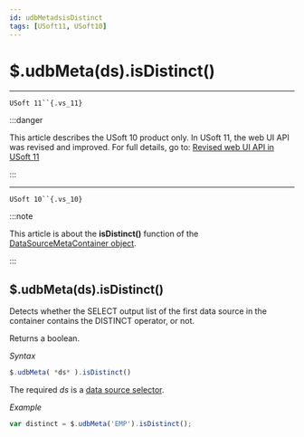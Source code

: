 ```yaml
---
id: udbMetadsisDistinct
tags: [USoft11, USoft10]
---
```

# $.udbMeta(ds).isDistinct()



----

`USoft 11``{.vs_11}`


:::danger

This article describes the USoft 10 product only.
In USoft 11, the web UI API was revised and improved. For full details, go to:
[Revised web UI API in USoft 11](/docs/Web_and_app_UIs/UDB_udb/Revised_web_UI_API_in_USoft_11.md)

:::

----

`USoft 10``{.vs_10}`


:::note

This article is about the **isDistinct()** function of the [DataSourceMetaContainer object](/docs/Web_and_app_UIs/UDB_DataSourceMetaContainer).

:::

## **$.udbMeta(ds).isDistinct()**

Detects whether the SELECT output list of the first data source in the container contains the DISTINCT operator, or not.

Returns a boolean.

*Syntax*

```js
$.udbMeta( *ds* ).isDistinct()
```

The required *ds* is a [data source selector](/docs/Web_and_app_UIs/UDB_DataSourceMetaContainer/UDB_DataSourceMetaContainer_object.md).

*Example*

```js
var distinct = $.udbMeta('EMP').isDistinct();
```

 